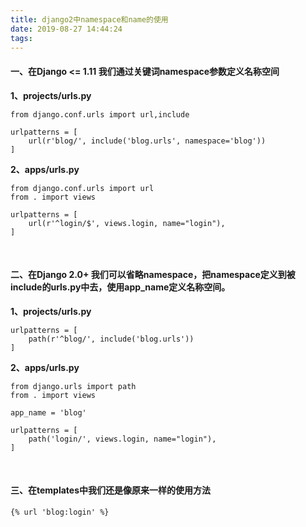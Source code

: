 ```yaml
---
title: django2中namespace和name的使用
date: 2019-08-27 14:44:24
tags:
---
```

#### 一、在Django <= 1.11 我们通过关键词namespace参数定义名称空间

**1、projects/urls.py**

    from django.conf.urls import url,include
 
    urlpatterns = [
        url(r'blog/', include('blog.urls', namespace='blog')) 
    ]

**2、apps/urls.py**

    from django.conf.urls import url
    from . import views
 
    urlpatterns = [
        url(r'^login/$', views.login, name="login"),
    ]
 

#### 二、在Django 2.0+ 我们可以省略namespace，把namespace定义到被include的urls.py中去，使用app_name定义名称空间。

**1、projects/urls.py**

    urlpatterns = [
        path(r'^blog/', include('blog.urls')) 
    ]

**2、apps/urls.py**

    from django.urls import path
    from . import views
 
    app_name = 'blog'
 
    urlpatterns = [
        path('login/', views.login, name="login"),
    ]
 

#### 三、在templates中我们还是像原来一样的使用方法

    {% url 'blog:login' %}
